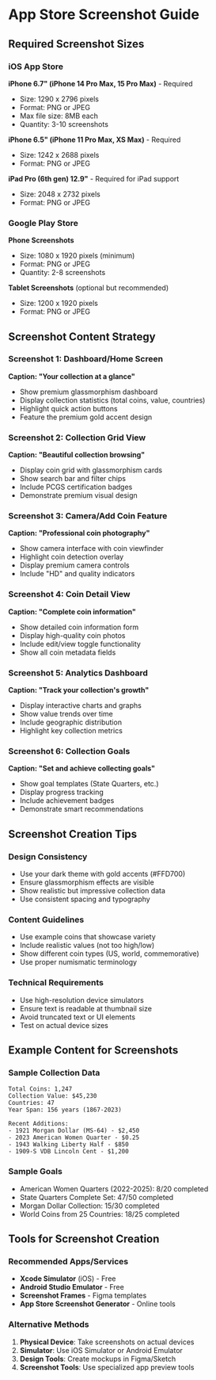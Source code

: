 # App Store Screenshot Guide

## Required Screenshot Sizes

### iOS App Store
**iPhone 6.7" (iPhone 14 Pro Max, 15 Pro Max)** - Required
- Size: 1290 x 2796 pixels
- Format: PNG or JPEG
- Max file size: 8MB each
- Quantity: 3-10 screenshots

**iPhone 6.5" (iPhone 11 Pro Max, XS Max)** - Required  
- Size: 1242 x 2688 pixels
- Format: PNG or JPEG

**iPad Pro (6th gen) 12.9"** - Required for iPad support
- Size: 2048 x 2732 pixels
- Format: PNG or JPEG

### Google Play Store
**Phone Screenshots**
- Size: 1080 x 1920 pixels (minimum)
- Format: PNG or JPEG
- Quantity: 2-8 screenshots

**Tablet Screenshots** (optional but recommended)
- Size: 1200 x 1920 pixels
- Format: PNG or JPEG

## Screenshot Content Strategy

### Screenshot 1: Dashboard/Home Screen
**Caption: "Your collection at a glance"**
- Show premium glassmorphism dashboard
- Display collection statistics (total coins, value, countries)
- Highlight quick action buttons
- Feature the premium gold accent design

### Screenshot 2: Collection Grid View
**Caption: "Beautiful collection browsing"**
- Display coin grid with glassmorphism cards
- Show search bar and filter chips
- Include PCGS certification badges
- Demonstrate premium visual design

### Screenshot 3: Camera/Add Coin Feature
**Caption: "Professional coin photography"**
- Show camera interface with coin viewfinder
- Highlight coin detection overlay
- Display premium camera controls
- Include "HD" and quality indicators

### Screenshot 4: Coin Detail View
**Caption: "Complete coin information"**
- Show detailed coin information form
- Display high-quality coin photos
- Include edit/view toggle functionality
- Show all coin metadata fields

### Screenshot 5: Analytics Dashboard
**Caption: "Track your collection's growth"**
- Display interactive charts and graphs
- Show value trends over time
- Include geographic distribution
- Highlight key collection metrics

### Screenshot 6: Collection Goals
**Caption: "Set and achieve collecting goals"**
- Show goal templates (State Quarters, etc.)
- Display progress tracking
- Include achievement badges
- Demonstrate smart recommendations

## Screenshot Creation Tips

### Design Consistency
- Use your dark theme with gold accents (#FFD700)
- Ensure glassmorphism effects are visible
- Show realistic but impressive collection data
- Use consistent spacing and typography

### Content Guidelines
- Use example coins that showcase variety
- Include realistic values (not too high/low)
- Show different coin types (US, world, commemorative)
- Use proper numismatic terminology

### Technical Requirements
- Use high-resolution device simulators
- Ensure text is readable at thumbnail size
- Avoid truncated text or UI elements
- Test on actual device sizes

## Example Content for Screenshots

### Sample Collection Data
```
Total Coins: 1,247
Collection Value: $45,230
Countries: 47
Year Span: 156 years (1867-2023)

Recent Additions:
- 1921 Morgan Dollar (MS-64) - $2,450
- 2023 American Women Quarter - $0.25
- 1943 Walking Liberty Half - $850
- 1909-S VDB Lincoln Cent - $1,200
```

### Sample Goals
- American Women Quarters (2022-2025): 8/20 completed
- State Quarters Complete Set: 47/50 completed  
- Morgan Dollar Collection: 15/30 completed
- World Coins from 25 Countries: 18/25 completed

## Tools for Screenshot Creation

### Recommended Apps/Services
- **Xcode Simulator** (iOS) - Free
- **Android Studio Emulator** - Free
- **Screenshot Frames** - Figma templates
- **App Store Screenshot Generator** - Online tools

### Alternative Methods
1. **Physical Device**: Take screenshots on actual devices
2. **Simulator**: Use iOS Simulator or Android Emulator
3. **Design Tools**: Create mockups in Figma/Sketch
4. **Screenshot Tools**: Use specialized app preview tools